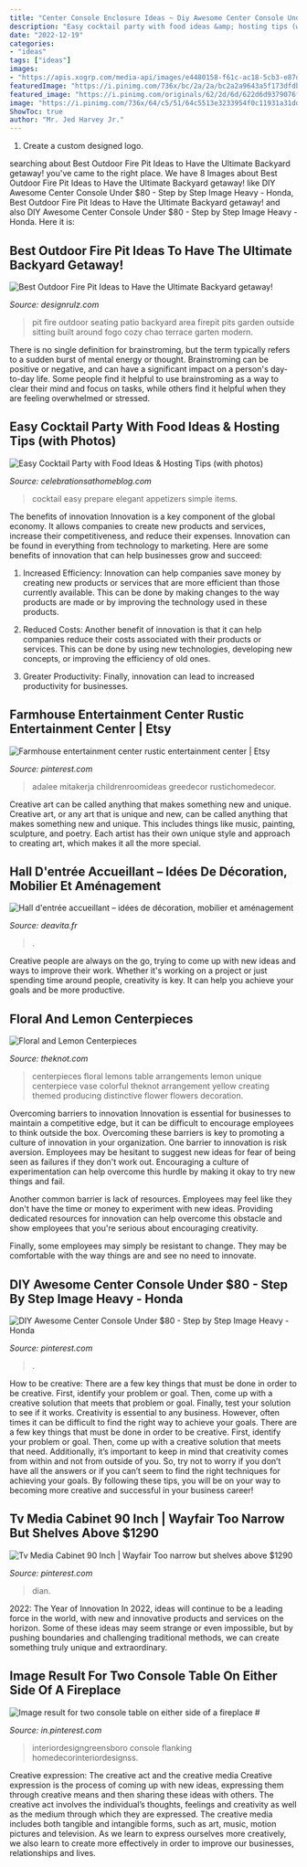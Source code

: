 ```yaml
---
title: "Center Console Enclosure Ideas ~ Diy Awesome Center Console Under $80"
description: "Easy cocktail party with food ideas &amp; hosting tips (with photos)"
date: "2022-12-19"
categories:
- "ideas"
tags: ["ideas"]
images:
- "https://apis.xogrp.com/media-api/images/e4480158-f61c-ac18-5cb3-e87d4ad08953"
featuredImage: "https://i.pinimg.com/736x/bc/2a/2a/bc2a2a9643a5f173dfdb006856586c63.jpg"
featured_image: "https://i.pinimg.com/originals/62/2d/6d/622d6d9379076f9edba49256b109f3ad.jpg"
image: "https://i.pinimg.com/736x/64/c5/51/64c5513e3233954f0c11931a31ddc391.jpg"
ShowToc: true
author: "Mr. Jed Harvey Jr."
---
```



1. Create a custom designed logo.

	

		
searching about Best Outdoor Fire Pit Ideas to Have the Ultimate Backyard getaway! you've came to the right place. We have 8 Images about Best Outdoor Fire Pit Ideas to Have the Ultimate Backyard getaway! like DIY Awesome Center Console Under $80 - Step by Step Image Heavy - Honda, Best Outdoor Fire Pit Ideas to Have the Ultimate Backyard getaway! and also DIY Awesome Center Console Under $80 - Step by Step Image Heavy - Honda. Here it is:
		
    
## Best Outdoor Fire Pit Ideas To Have The Ultimate Backyard Getaway!

<img loading=lazy src="http://cdn.designrulz.com/wp-content/uploads/2015/06/fire-pit-patio-Design-Ideas-3.jpg" onerror="this.onerror=null;this.src='https://tse4.mm.bing.net/th?id=OIP.taqC7-JYO18PveVwXmDnHQHaJ4&amp;pid=15.1';" alt="Best Outdoor Fire Pit Ideas to Have the Ultimate Backyard getaway!">

_Source: designrulz.com_

>pit fire outdoor seating patio backyard area firepit pits garden outside sitting built around fogo cozy chao terrace garten modern. 

	

There is no single definition for brainstroming, but the term typically refers to a sudden burst of mental energy or thought. Brainstroming can be positive or negative, and can have a significant impact on a person's day-to-day life. Some people find it helpful to use brainstroming as a way to clear their mind and focus on tasks, while others find it helpful when they are feeling overwhelmed or stressed.

    
## Easy Cocktail Party With Food Ideas &amp; Hosting Tips (with Photos)

<img loading=lazy src="https://celebrationsathomeblog.com/wp-content/uploads/2015/12/cocktail-party-food.jpg" onerror="this.onerror=null;this.src='https://tse1.mm.bing.net/th?id=OIP.-SB6obJOU3jdUuSMAw7XNAHaK5&amp;pid=15.1';" alt="Easy Cocktail Party with Food Ideas &amp; Hosting Tips (with photos)">

_Source: celebrationsathomeblog.com_

>cocktail easy prepare elegant appetizers simple items. 

	

The benefits of innovation
Innovation is a key component of the global economy. It allows companies to create new products and services, increase their competitiveness, and reduce their expenses. Innovation can be found in everything from technology to marketing. Here are some benefits of innovation that can help businesses grow and succeed:
1. Increased Efficiency: Innovation can help companies save money by creating new products or services that are more efficient than those currently available. This can be done by making changes to the way products are made or by improving the technology used in these products.

2. Reduced Costs: Another benefit of innovation is that it can help companies reduce their costs associated with their products or services. This can be done by using new technologies, developing new concepts, or improving the efficiency of old ones.

3. Greater Productivity: Finally, innovation can lead to increased productivity for businesses.

    
## Farmhouse Entertainment Center Rustic Entertainment Center | Etsy

<img loading=lazy src="https://i.pinimg.com/originals/62/2d/6d/622d6d9379076f9edba49256b109f3ad.jpg" onerror="this.onerror=null;this.src='https://tse2.mm.bing.net/th?id=OIP.7_f8V8ie7baLGk5PiM11hwHaJ4&amp;pid=15.1';" alt="Farmhouse entertainment center rustic entertainment center | Etsy">

_Source: pinterest.com_

>adalee mitakerja childrenroomideas greedecor rustichomedecor. 

	

Creative art can be called anything that makes something new and unique.
Creative art, or any art that is unique and new, can be called anything that makes something new and unique. This includes things like music, painting, sculpture, and poetry. Each artist has their own unique style and approach to creating art, which makes it all the more special.

    
## Hall D&#039;entrée Accueillant – Idées De Décoration, Mobilier Et Aménagement

<img loading=lazy src="https://deavita.fr/wp-content/uploads/2017/02/hall-entrée-maison-console-bois-ornementé-tapis-kilim.jpg" onerror="this.onerror=null;this.src='https://tse3.mm.bing.net/th?id=OIP.qSkbdP184blzBh4nM7I6ZQHaLI&amp;pid=15.1';" alt="Hall d&#039;entrée accueillant – idées de décoration, mobilier et aménagement">

_Source: deavita.fr_

>. 

	

Creative people are always on the go, trying to come up with new ideas and ways to improve their work. Whether it's working on a project or just spending time around people, creativity is key. It can help you achieve your goals and be more productive.

    
## Floral And Lemon Centerpieces

<img loading=lazy src="https://apis.xogrp.com/media-api/images/e4480158-f61c-ac18-5cb3-e87d4ad08953" onerror="this.onerror=null;this.src='https://tse4.mm.bing.net/th?id=OIP.TlVcYIJfisLckSkR885J9AHaHa&amp;pid=15.1';" alt="Floral and Lemon Centerpieces">

_Source: theknot.com_

>centerpieces floral lemons table arrangements lemon unique centerpiece vase colorful theknot arrangement yellow creating themed producing distinctive flower flowers decoration. 

	

Overcoming barriers to innovation
Innovation is essential for businesses to maintain a competitive edge, but it can be difficult to encourage employees to think outside the box. Overcoming these barriers is key to promoting a culture of innovation in your organization.
One barrier to innovation is risk aversion. Employees may be hesitant to suggest new ideas for fear of being seen as failures if they don't work out. Encouraging a culture of experimentation can help overcome this hurdle by making it okay to try new things and fail.

Another common barrier is lack of resources. Employees may feel like they don't have the time or money to experiment with new ideas. Providing dedicated resources for innovation can help overcome this obstacle and show employees that you're serious about encouraging creativity.

Finally, some employees may simply be resistant to change. They may be comfortable with the way things are and see no need to innovate.

    
## DIY Awesome Center Console Under $80 - Step By Step Image Heavy - Honda

<img loading=lazy src="https://i.pinimg.com/736x/bc/2a/2a/bc2a2a9643a5f173dfdb006856586c63.jpg" onerror="this.onerror=null;this.src='https://tse4.mm.bing.net/th?id=OIP.yKzOV5ddSPydJtrKaQIl5QHaJ3&amp;pid=15.1';" alt="DIY Awesome Center Console Under $80 - Step by Step Image Heavy - Honda">

_Source: pinterest.com_

>. 

	

How to be creative: There are a few key things that must be done in order to be creative. First, identify your problem or goal. Then, come up with a creative solution that meets that problem or goal. Finally, test your solution to see if it works.
Creativity is essential to any business. However, often times it can be difficult to find the right way to achieve your goals. There are a few key things that must be done in order to be creative. First, identify your problem or goal. Then, come up with a creative solution that meets that need. Additionally, it’s important to keep in mind that creativity comes from within and not from outside of you. So, try not to worry if you don’t have all the answers or if you can’t seem to find the right techniques for achieving your goals. By following these tips, you will be on your way to becoming more creative and successful in your business career!

    
## Tv Media Cabinet 90 Inch | Wayfair Too Narrow But Shelves Above $1290

<img loading=lazy src="https://i.pinimg.com/736x/64/c5/51/64c5513e3233954f0c11931a31ddc391.jpg" onerror="this.onerror=null;this.src='https://tse2.mm.bing.net/th?id=OIP.FS9phXvUCHrnQTycjoaFCwHaHa&amp;pid=15.1';" alt="Tv Media Cabinet 90 Inch | Wayfair Too narrow but shelves above $1290">

_Source: pinterest.com_

>dian. 

	

2022: The Year of Innovation
In 2022, ideas will continue to be a leading force in the world, with new and innovative products and services on the horizon. Some of these ideas may seem strange or even impossible, but by pushing boundaries and challenging traditional methods, we can create something truly unique and extraordinary.

    
## Image Result For Two Console Table On Either Side Of A Fireplace #

<img loading=lazy src="https://i.pinimg.com/736x/4a/8a/3d/4a8a3d36ce4d4a44f5d68605f5284a7f.jpg" onerror="this.onerror=null;this.src='https://tse4.mm.bing.net/th?id=OIP.yC0aaBSMI1wZEqKNWJEFuwHaHg&amp;pid=15.1';" alt="Image result for two console table on either side of a fireplace #">

_Source: in.pinterest.com_

>interiordesigngreensboro console flanking homedecorinteriordesignss. 

	

Creative expression: The creative act and the creative media
Creative expression is the process of coming up with new ideas, expressing them through creative means and then sharing these ideas with others. The creative act involves the individual’s thoughts, feelings and creativity as well as the medium through which they are expressed. The creative media includes both tangible and intangible forms, such as art, music, motion pictures and television. As we learn to express ourselves more creatively, we also learn to create more effectively in order to improve our businesses, relationships and lives.

